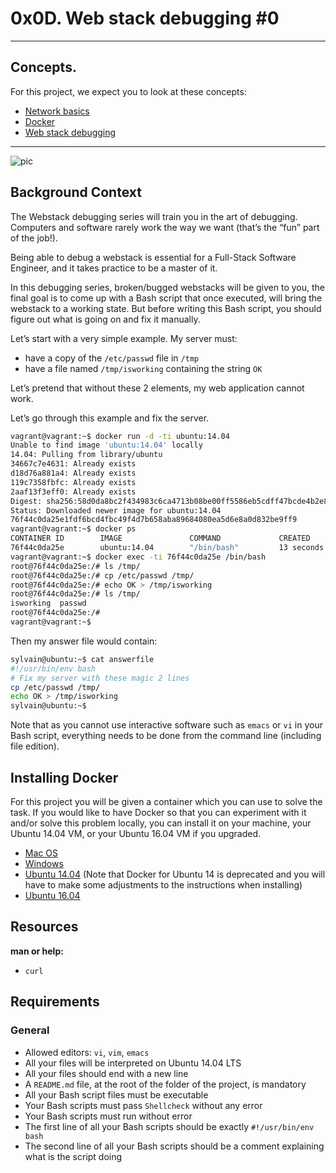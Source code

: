 # 0x0D. Web stack debugging #0

----
## Concepts.
For this project, we expect you to look at these concepts:
* [Network basics](https://intranet.alxswe.com/concepts/33)
* [Docker](https://intranet.alxswe.com/concepts/65)
* [Web stack debugging](https://intranet.alxswe.com/concepts/68)

----

![pic](https://s3.amazonaws.com/intranet-projects-files/holbertonschool-sysadmin_devops/265/uWLzjc8.jpg)

## Background Context
The Webstack debugging series will train you in the art of debugging. Computers and software rarely work the way we want (that’s the “fun” part of the job!).

Being able to debug a webstack is essential for a Full-Stack Software Engineer, and it takes practice to be a master of it.

In this debugging series, broken/bugged webstacks will be given to you, the final goal is to come up with a Bash script that once executed, will bring the webstack to a working state. But before writing this Bash script, you should figure out what is going on and fix it manually.

Let’s start with a very simple example. My server must:
* have a copy of the `/etc/passwd` file in `/tmp`
* have a file named `/tmp/isworking` containing the string `OK`

Let’s pretend that without these 2 elements, my web application cannot work.

Let’s go through this example and fix the server.

```bash
vagrant@vagrant:~$ docker run -d -ti ubuntu:14.04
Unable to find image 'ubuntu:14.04' locally
14.04: Pulling from library/ubuntu
34667c7e4631: Already exists
d18d76a881a4: Already exists
119c7358fbfc: Already exists
2aaf13f3eff0: Already exists
Digest: sha256:58d0da8bc2f434983c6ca4713b08be00ff5586eb5cdff47bcde4b2e88fd40f88
Status: Downloaded newer image for ubuntu:14.04
76f44c0da25e1fdf6bcd4fbc49f4d7b658aba89684080ea5d6e8a0d832be9ff9
vagrant@vagrant:~$ docker ps
CONTAINER ID        IMAGE               COMMAND             CREATED             STATUS              PORTS               NAMES
76f44c0da25e        ubuntu:14.04        "/bin/bash"         13 seconds ago      Up 12 seconds                           infallible_bhabha
vagrant@vagrant:~$ docker exec -ti 76f44c0da25e /bin/bash
root@76f44c0da25e:/# ls /tmp/
root@76f44c0da25e:/# cp /etc/passwd /tmp/
root@76f44c0da25e:/# echo OK > /tmp/isworking
root@76f44c0da25e:/# ls /tmp/
isworking  passwd
root@76f44c0da25e:/#
vagrant@vagrant:~$
```

Then my answer file would contain:
```bash
sylvain@ubuntu:~$ cat answerfile
#!/usr/bin/env bash
# Fix my server with these magic 2 lines
cp /etc/passwd /tmp/
echo OK > /tmp/isworking
sylvain@ubuntu:~$
```
Note that as you cannot use interactive software such as `emacs` or `vi` in your Bash script, everything needs to be done from the command line (including file edition).

## Installing Docker
For this project you will be given a container which you can use to solve the task. If you would like to have Docker so that you can experiment with it and/or solve this problem locally, you can install it on your machine, your Ubuntu 14.04 VM, or your Ubuntu 16.04 VM if you upgraded.

* [Mac OS](https://intranet.alxswe.com/rltoken/wuCgR0pVioCnvtMKTeMgdQ)
* [Windows](https://intranet.alxswe.com/rltoken/9nVKpuQIDJhZoLP4mZmbRA)
* [Ubuntu 14.04](https://intranet.alxswe.com/rltoken/crVTooJdN8U8wATMvG2-og) (Note that Docker for Ubuntu 14 is deprecated and you will have to make some adjustments to the instructions when installing)
* [Ubuntu 16.04](https://intranet.alxswe.com/rltoken/wTjFrD8iy96EZW9MFYwa9Q)

## Resources
**man or help:**
* `curl`

## Requirements

### General
* Allowed editors: `vi`, `vim`, `emacs`
* All your files will be interpreted on Ubuntu 14.04 LTS
* All your files should end with a new line
* A `README.md` file, at the root of the folder of the project, is mandatory
* All your Bash script files must be executable
* Your Bash scripts must pass `Shellcheck` without any error
* Your Bash scripts must run without error
* The first line of all your Bash scripts should be exactly `#!/usr/bin/env bash`
* The second line of all your Bash scripts should be a comment explaining what is the script doing


